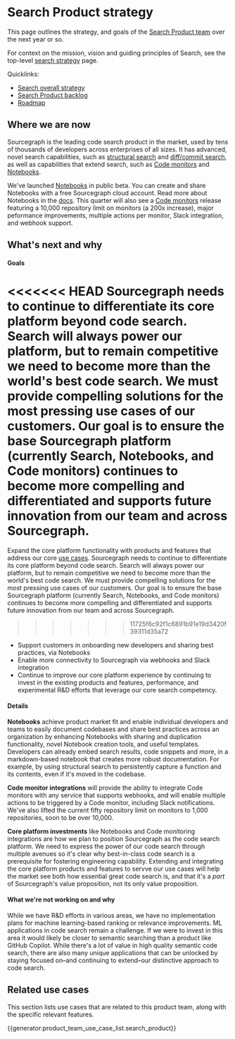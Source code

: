 # Search Product strategy

This page outlines the strategy, and goals of the [Search Product team](../../../../departments/product-engineering/engineering/code-graph/search/product.md) over the next year or so.

For context on the mission, vision and guiding principles of Search, see the top-level [search strategy](index.md) page.

Quicklinks:

- [Search overall strategy](../index.md)
- [Search Product backlog](https://github.com/sourcegraph/sourcegraph/issues?q=is%3Aopen+is%3Aissue+label%3Ateam%2Fsearch-product/)
- [Roadmap](https://github.com/orgs/sourcegraph/projects/214/views/34?filterQuery=owning-org%3A%22Code+Graph%22+type%3ARoadmap+owning-team%3A%22Search+product%22)

## Where we are now

Sourcegraph is the leading code search product in the market, used by tens of thousands of developers across enterprises of all sizes. It has advanced, novel search capabilities, such as [structural search](https://learn.sourcegraph.com/how-to-use-structural-search-in-sourcegraph) and [diff/commit search](https://sourcegraph.com/notebooks/Tm90ZWJvb2s6MTI=), as well as capabilities that extend search, such as [Code monitors](https://docs.sourcegraph.com/code_monitoring) and [Notebooks](https://sourcegraph.com/notebooks?tab=explore).

<!-- TODO: fix up docs link to go to Notebooks when docs PR is merged -->

We've launched [Notebooks](https://sourcegraph.com/notebooks?tab=explore) in public beta. You can create and share Notebooks with a free Sourcegraph cloud account. Read more about Notebooks in the [docs](https://docs.sourcegraph.com). This quarter will also see a [Code monitors](https://sourcegraph.com/code-monitoring?visible=4) release featuring a 10,000 repository limit on monitors (a 200x increase), major peformance improvements, multiple actions per monitor, Slack integration, and webhook support.

## What's next and why

#### Goals

<<<<<<< HEAD
Sourcegraph needs to continue to differentiate its core platform beyond code search. Search will always power our platform, but to remain competitive we need to become more than the world's best code search. We must provide compelling solutions for the most pressing use cases of our customers. Our goal is to ensure the base Sourcegraph platform (currently Search, Notebooks, and Code monitors) continues to become more compelling and differentiated and supports future innovation from our team and across Sourcegraph.
=======

Expand the core platform functionality with products and features that address our core [use cases](../../../strategy/use-cases/index.md). Sourcegraph needs to continue to differentiate its core platform beyond code search. Search will always power our platform, but to remain competitive we need to become more than the world's best code search. We must provide compelling solutions for the most pressing use cases of our customers. Our goal is to ensure the base Sourcegraph platform (currently Search, Notebooks, and Code monitors) continues to become more compelling and differentiated and supports future innovation from our team and across Sourcegraph.

> > > > > > > 11725f6c92f1c6891b91e19d3420f39311d35a72

- Support customers in onboarding new developers and sharing best practices, via Notebooks
- Enable more connectivity to Sourcegraph via webhooks and Slack integration
- Continue to improve our core platform experience by continuing to invest in the existing products and features, performance, and experimental R&D efforts that leverage our core search competency.

#### Details

**Notebooks** achieve product market fit and enable individual developers and teams to easily document codebases and share best practices across an organization by enhancing Notebooks with sharing and duplication functionality, novel Notebook creation tools, and useful templates. Developers can already embed search results, code snippets and more, in a markdown-based notebook that creates more robust documentation. For example, by using structural search to persistently capture a function and its contents, even if it's moved in the codebase.

**Code monitor integrations** will provide the ability to integrate Code monitors with any service that supports webhooks, and will enable multiple actions to be triggered by a Code monitor, including Slack notifications. We've also lifted the current fifty repository limit on monitors to 1,000 repositories, soon to be over 10,000.

**Core platform investments** like Notebooks and Code monitoring integrations are how we plan to position Sourcegraph as the code search platform. We need to express the power of our code search through multiple avenues so it's clear why best-in-class code search is a prerequisite for fostering engineering capability. Extending and integrating the core platform products and features to servve our use cases will help the market see both how essential great code search is, and that it's a _part_ of Sourcegraph's value proposition, not its only value proposition.

#### What we're not working on and why

While we have R&D efforts in various areas, we have no implementation plans for machine learning-based ranking or relevance improvements. ML applications in code search remain a challenge. If we were to invest in this area it would likely be closer to semantic searching than a product like GitHub Copilot. While there's a lot of value in high quality semantic code search, there are also many unique applications that can be unlocked by staying focused on–and continuing to extend–our distinctive approach to code search.

## Related use cases

This section lists use cases that are related to this product team, along with the specific relevant features.

{{generator:product_team_use_case_list.search_product}}
